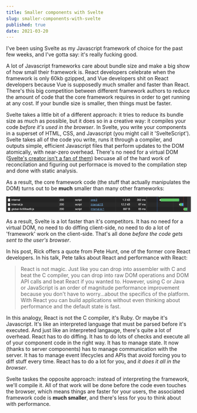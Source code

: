 ```yaml
---
title: Smaller components with Svelte
slug: smaller-components-with-svelte
published: true
date: 2021-03-20
---
```


I've been using Svelte as my Javascript framework of choice for the past few weeks, and I've gotta say: it's really fucking good.

A lot of Javascript frameworks care about bundle size and make a big show of how small their framework is. React developers celebrate when the framework is only 60kb gzipped, and Vue developers shit on React developers because Vue is supposedly much smaller and faster than React. There's this big competition between different framework authors to reduce the amount of code that the core framework requires in order to get running at any cost. If your bundle size is smaller, then things must be faster.

Svelte takes a little bit of a different approach: it tries to reduce its bundle size as much as possible, but it does so in a creative way: it compiles your code _before it's used in the browser_. In Svelte, you write your components in a superset of HTML, CSS, and Javascript (you might call it 'SvelteScript'). Svelte takes all of the code you write, runs it through a compiler, and outputs simple, efficient Javascript files that perform updates to the DOM atomically, with near-zero overhead. There's no need for a virtual DOM ([Svelte's creator isn't a fan of them](https://svelte.dev/blog/virtual-dom-is-pure-overhead)) becuase all of the hard work of reconcilation and figuring out performace is moved to the compilation step and done with static analysis.

As a result, the core framework code (the stuff that actually manipulates the DOM) turns out to be **much** smaller than many other frameworks:

![A waterfall graph of a Svelte app. The app loads three files that total less than 14 kilobytes. All 3 files load in a 400ms timeframe.](../images/svelte-waterfall-graph.png)

As a result, Svelte is a lot faster than it's competitors. It has no need for a virtual DOM, no need to do diffing client-side, no need to do a lot of 'framework' work on the client-side. That's all done _before the code gets sent to the user's browser_.

In his post, Rick offers a quote from Pete Hunt, one of the former core React developers. In his talk, Pete talks about React and performance with React:

> React is not magic. Just like you can drop into assembler with C and beat the C compiler, you can drop into raw DOM operations and DOM API calls and beat React if you wanted to. However, using C or Java or JavaScript is an order of magnitude performance improvement because you don't have to worry...about the specifics of the platform. With React you can build applications without even thinking about performance and the default state is fast.

In this analogy, React is not the C compiler, it's Ruby. Or maybe it's Javascript. It's like an interpreted language that must be parsed before it's executed. And just like an interpreted langauge, there's quite a lot of overhead. React has to do diffing. It has to do lots of checks and execute all of your component code in the right way. It has to manage state. It now (thanks to server components) has to manage communication with the server. It has to manage event lifecycles and APIs that avoid forcing you to diff stuff every time. React has to do a lot for you, and _it does it all in the browser_.

Svelte taskes the opposite approach: instead of interpreting the framework, we'll compile it. All of that work will be done before the code even touches the browser, which means things are faster for your users, the associated framework code is **much smaller**, and there's less for you to think about with performance.
